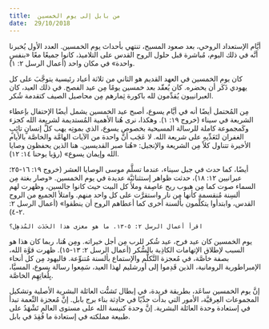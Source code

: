 ```yaml
---
title:  من بابل إلى يوم الخمسين
date:  29/10/2018
---
```


أيَّام الإستعداد الروحي، بعد صعود المسيح، تنتهي بأحداث يوم الخمسين. العدد الأول يُخبرنا أنَّه في ذلك اليوم، مُباشرة قبل حلول الروح القدس على التلاميذ، كانوا جميعًا معًا «بنفسٍ واحدة» في مكان واحد (أعمال الرسل ٢: ١).

كان يوم الخمسين في العهد القديم هو الثاني من ثلاثة أعياد رئيسية يتوجَّبَ على كل يهودي ذَكَر أن يحضره. كان يُعقّد بعد خمسين يومًا مِن عيد الفصح. في ذلك العيد، كان العبرانييون يُقدِّمون لله باكورة ثِمارهم مِن محاصيل الصيف كتقدمة شُكر.

مِن المُحتمل أيضًا أنه في أيَّام يسوع، أصبح عيد الخمسين يشمل أيضًا الإحتفال بإعطاء الشريعة في سيناء (خروج ١٩: ١). وهكذا، نرى هُنا الأهمية المُستديمة لشريعة الله كجزء وكَمجموعة كاملة للرسالة المسيحية بخصوص يسوع، الذي بموتِه يهب كلَّ إنسانٍ تائِبٍ الغفران لتَعَدِّيهِ على شريعة الله. لا عَجَب أنَّ واحدة من الآيات الهامَّة والخاصَّة بالأيام الأخيرة تتناول كلاً مِن الشريعة والإنجيل: «هُنا صبر القديسين. هنا الذين يحفظون وصايا الله وإيمان يسوع» (رؤيا يوحنا ١٤: ١٢).

أيضًا، كما حدث في جبل سيناء، عندما تسلَّم موسى الوصايا العشر (خروج ١٩: ١٦-٢٥؛ عبرانيين ١٢: ١٨)، حدثت ظواهر إستثنائيَّة عديدة في يوم الخمسين. «وصار بغتة مِن السماء صوت كما مِن هبوب ريح عاصِفة وملأ كل البيت حيث كانوا جالسين، وظهرت لهم ألسِنة مُنقسمة كأنها مِن نار واستقرَّت على كل واحد منهم. وامتلأ الجميع من الروح القدس، وابتدأوا يتكلَّمون بألسنة أخرى كما أعطاهم الروح أن ينطقوا» (أعمال الرسل ٢: ٢-٤).

`اقرأ أعمال الرسل ٢: ٥-١٣. ما هو مغزى هذا الحَدَث المُذهِل؟`

يوم الخمسين كان عيد فرح، عيد شُكر للرب مِن أجل خيراته. ومِن هُنا، ربما كان هذا هو السبب لإطلاق الإتهامات الكاذِبة بالسُّكر (أعمال الرسل ٢: ١٣-١٥). ظهرت قوَّة الله، بصفة خاصَّة، في مُعجزة التَّكلُّم والإستماع بألسنة مُتنوِّعة. فاليهود مِن كل أنحاء الإمبراطورية الرومانية، الذين قَدِموا إلى أورشليم لهذا العيد، سَمِعوا رسالة يسوع، المسيَّا، بِلُغاتِهِم الخاصَّة.

إنَّ يوم الخمسين ساعَد، بطريقة فريدة، في إبطال تَشتُّت العائلة البشرية الأصلية وتشكيل المجموعات العِرقيَّة، الأمور التي بدأت جدِّيًا في حادِثة بناء برج بابل. إنَّ مُعجزة النِّعمة تبدأ في إستعادة وحدة العائلة البشرية. إنَّ وحدة كنيسة الله على مستوى العالم تَشْهَدُ على طبيعة مملكته في إستعادة ما فُقِدَ في بابل.